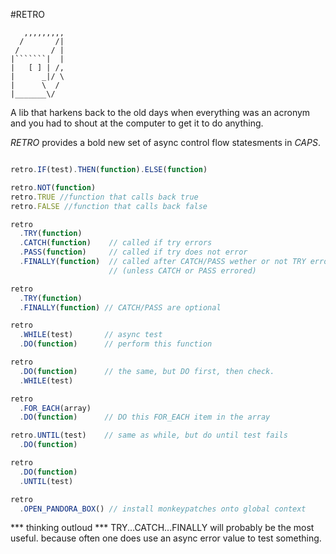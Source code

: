 #RETRO
```
   ,,,,,,,,,
  /       /|
 /       / |
|```````|  |
|   [ ] | /,
|      _|/ \
|      \  /
|_______\/   
```
A lib that harkens back to the old days when everything 
was an acronym and you had to shout at the computer to get it to do anything.
 
*RETRO* provides a bold new set of async control flow statesments in _CAPS_.

``` js

retro.IF(test).THEN(function).ELSE(function)

retro.NOT(function)
retro.TRUE //function that calls back true
retro.FALSE //function that calls back false

retro
  .TRY(function)
  .CATCH(function)    // called if try errors
  .PASS(function)     // called if try does not error
  .FINALLY(function)  // called after CATCH/PASS wether or not TRY errored. 
                      // (unless CATCH or PASS errored)

retro
  .TRY(function)
  .FINALLY(function) // CATCH/PASS are optional

retro
  .WHILE(test)       // async test
  .DO(function)      // perform this function

retro
  .DO(function)      // the same, but DO first, then check. 
  .WHILE(test)

retro
  .FOR_EACH(array)
  .DO(function)      // DO this FOR_EACH item in the array

retro.UNTIL(test)    // same as while, but do until test fails
  .DO(function)

retro
  .DO(function)
  .UNTIL(test)

retro
  .OPEN_PANDORA_BOX() // install monkeypatches onto global context

```

*** thinking outloud ***
TRY...CATCH...FINALLY will probably be the most useful. 
because often one does use an async error value to test something.
